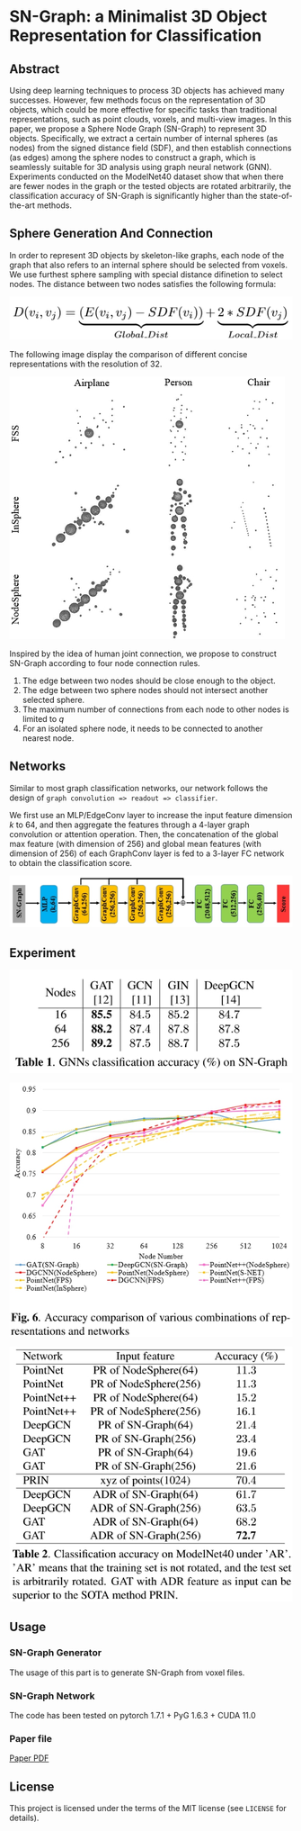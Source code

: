 # SN-Graph: a Minimalist 3D Object Representation for Classification

## Abstract
Using deep learning techniques to process 3D objects has achieved many successes. However, few methods focus on the representation of 3D objects, which could be more effective for specific tasks than traditional representations, such as point clouds, voxels, and multi-view images. In this paper, we propose a Sphere Node Graph (SN-Graph) to represent 3D objects. Specifically, we extract a certain number of internal spheres (as nodes) from the signed distance field (SDF), and then establish connections (as edges) among the sphere nodes to construct a graph, which is seamlessly suitable for 3D analysis using graph neural network (GNN). Experiments conducted on the ModelNet40 dataset show that when there are fewer nodes in the graph or the tested objects are rotated arbitrarily, the classification accuracy of SN-Graph is significantly higher than the state-of-the-art methods.

## Sphere Generation And Connection
In order to represent 3D objects by skeleton-like graphs, each node of the graph that also refers to an internal sphere should be selected from voxels.
We use furthest sphere sampling with special distance difinetion to select nodes.
The distance between two nodes satisfies the following formula:

![Distance Formula](/images/distance.jpg)

The following image display the comparison of different concise representations with the resolution of 32.

![Different Sampling Method](/images/32resolution.jpg)

Inspired by the idea of human joint connection, we propose to construct SN-Graph according to four node connection rules.
1. The edge between two nodes should be close enough to the object.
2. The edge between two sphere nodes should not intersect another selected sphere.
3. The maximum number of connections from each node to other nodes is limited to $q$
4. For an isolated sphere node, it needs to be connected to another nearest node.

## Networks
Similar to most graph classification networks, our network follows the design of `graph convolution => readout => classifier`. 

We first use an MLP/EdgeConv layer to increase the input feature dimension $k$ to $64$, and then aggregate the features through a 4-layer graph convolution or attention operation.
Then, the concatenation of the global max feature (with dimension of 256) and global mean features (with dimension of 256) of each GraphConv layer is fed to a 3-layer FC network to obtain the classification score.

![Network Architecture](/images/networks.jpg)

## Experiment
![](/images/table1.jpg)

![](/images/fig6.jpg)

![](/images/table2.jpg)

## Usage
### SN-Graph Generator
The usage of this part is to generate SN-Graph from voxel files.

### SN-Graph Network
The code has been tested on pytorch 1.7.1 + PyG 1.6.3 + CUDA 11.0

### Paper file
[Paper PDF](https://arxiv.org/pdf/2105.14784.pdf)

## License

This project is licensed under the terms of the MIT license (see `LICENSE` for details).